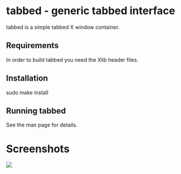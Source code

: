 # tabbed - generic tabbed interface

tabbed is a simple tabbed X window container.

## Requirements

In order to build tabbed you need the Xlib header files.

## Installation

  sudo make install

## Running tabbed

See the man page for details.

# Screenshots

<img src="https://cdn.xndr.tech/u/l2PL7nP.png">